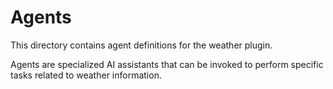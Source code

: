 # Agents

This directory contains agent definitions for the weather plugin.

Agents are specialized AI assistants that can be invoked to perform specific tasks related to weather information.
